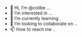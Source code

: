 - 👋 Hi, I’m @colibe ...
- 👀 I’m interested in ...
- 🌱 I’m currently learning .
- 💞️ I’m looking to collaborate on ..
- 📫 How to reach me ..

<!---
colibe/colibe is a ✨ special ✨ repository because its `README.md` (this file) appears on your GitHub profile.
You can click the Preview link to take a look at your changes.
--->
